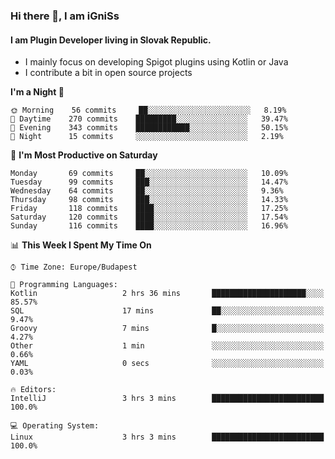 ### Hi there 👋, I am iGniSs

#### I am Plugin Developer living in Slovak Republic.
- I mainly focus on developing Spigot plugins using Kotlin or Java
- I contribute a bit in open source projects

<!--START_SECTION:waka-->
**I'm a Night 🦉** 

```text
🌞 Morning    56 commits     ██░░░░░░░░░░░░░░░░░░░░░░░   8.19% 
🌆 Daytime    270 commits    █████████░░░░░░░░░░░░░░░░   39.47% 
🌃 Evening    343 commits    ████████████░░░░░░░░░░░░░   50.15% 
🌙 Night      15 commits     ░░░░░░░░░░░░░░░░░░░░░░░░░   2.19%

```
📅 **I'm Most Productive on Saturday** 

```text
Monday       69 commits     ██░░░░░░░░░░░░░░░░░░░░░░░   10.09% 
Tuesday      99 commits     ███░░░░░░░░░░░░░░░░░░░░░░   14.47% 
Wednesday    64 commits     ██░░░░░░░░░░░░░░░░░░░░░░░   9.36% 
Thursday     98 commits     ███░░░░░░░░░░░░░░░░░░░░░░   14.33% 
Friday       118 commits    ████░░░░░░░░░░░░░░░░░░░░░   17.25% 
Saturday     120 commits    ████░░░░░░░░░░░░░░░░░░░░░   17.54% 
Sunday       116 commits    ████░░░░░░░░░░░░░░░░░░░░░   16.96%

```


📊 **This Week I Spent My Time On** 

```text
⌚︎ Time Zone: Europe/Budapest

💬 Programming Languages: 
Kotlin                   2 hrs 36 mins       █████████████████████░░░░   85.57% 
SQL                      17 mins             ██░░░░░░░░░░░░░░░░░░░░░░░   9.47% 
Groovy                   7 mins              █░░░░░░░░░░░░░░░░░░░░░░░░   4.27% 
Other                    1 min               ░░░░░░░░░░░░░░░░░░░░░░░░░   0.66% 
YAML                     0 secs              ░░░░░░░░░░░░░░░░░░░░░░░░░   0.03%

🔥 Editors: 
IntelliJ                 3 hrs 3 mins        █████████████████████████   100.0%

💻 Operating System: 
Linux                    3 hrs 3 mins        █████████████████████████   100.0%

```


<!--END_SECTION:waka-->